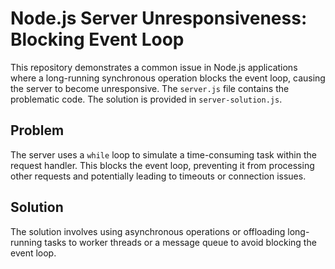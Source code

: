 # Node.js Server Unresponsiveness: Blocking Event Loop

This repository demonstrates a common issue in Node.js applications where a long-running synchronous operation blocks the event loop, causing the server to become unresponsive.  The `server.js` file contains the problematic code. The solution is provided in `server-solution.js`.

## Problem
The server uses a `while` loop to simulate a time-consuming task within the request handler. This blocks the event loop, preventing it from processing other requests and potentially leading to timeouts or connection issues.

## Solution
The solution involves using asynchronous operations or offloading long-running tasks to worker threads or a message queue to avoid blocking the event loop.